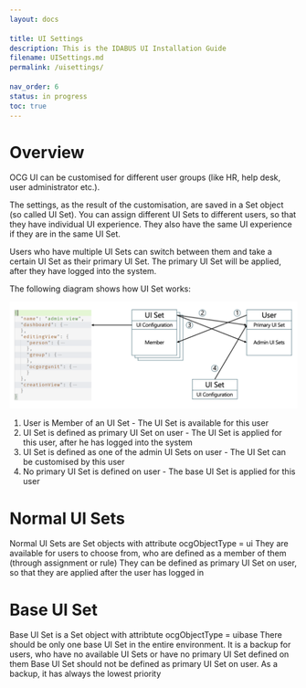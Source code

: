 ```yaml
---
layout: docs

title: UI Settings
description: This is the IDABUS UI Installation Guide
filename: UISettings.md
permalink: /uisettings/

nav_order: 6
status: in progress
toc: true
---
```



# Overview

OCG UI can be customised for different user groups (like HR, help desk, user administrator etc.).

The settings, as the result of the customisation, are saved in a Set object (so called UI Set). You can assign different UI Sets to different users, so that they have individual UI experience. They also have the same UI experience if they are in the same UI Set.

Users who have multiple UI Sets can switch between them and take a certain UI Set as their primary UI Set. The primary UI Set will be applied, after they have logged into the system.

The following diagram shows how UI Set works:

![set_based_ui_settings.png](/img/set_based_ui_settings-f3e6edf0-55cb-4f94-8e93-868140addca7.png)

1. User is Member of an UI Set - The UI Set is available for this user
2. UI Set is defined as primary UI Set on user - The UI Set is applied for this user, after he has logged into the system
3. UI Set is defined as one of the admin UI Sets on user - The UI Set can be customised by this user
4. No primary UI Set is defined on user - The base UI Set is applied for this user

# Normal UI Sets

Normal UI Sets are Set objects with attribute ocgObjectType = ui
They are available for users to choose from, who are defined as a member of them (through assignment or rule)
They can be defined as primary UI Set on user, so that they are applied after the user has logged in

# Base UI Set

Base UI Set is a Set object with attribtute ocgObjectType = uibase
There should be only one base UI Set in the entire environment. It is a backup for users, who have no available UI Sets or have no primary UI Set defined on them
Base UI Set should not be defined as primary UI Set on user. As a backup, it has always the lowest priority